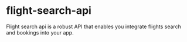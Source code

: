 # flight-search-api

Flight search api is a robust API that enables you integrate flights search and bookings into your app.
